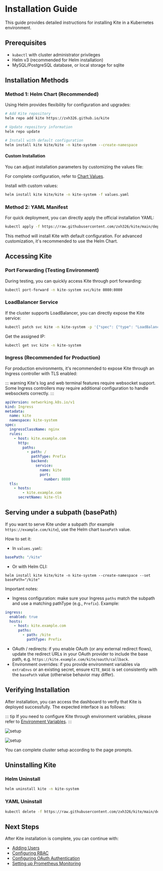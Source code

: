 # Installation Guide

This guide provides detailed instructions for installing Kite in a Kubernetes environment.

## Prerequisites

- `kubectl` with cluster administrator privileges
- Helm v3 (recommended for Helm installation)
- MySQL/PostgreSQL database, or local storage for sqlite

## Installation Methods

### Method 1: Helm Chart (Recommended)

Using Helm provides flexibility for configuration and upgrades:

```bash
# Add Kite repository
helm repo add kite https://zxh326.github.io/kite

# Update repository information
helm repo update

# Install with default configuration
helm install kite kite/kite -n kite-system --create-namespace
```

#### Custom Installation

You can adjust installation parameters by customizing the values file:

For complete configuration, refer to [Chart Values](../config/chart-values).

Install with custom values:

```bash
helm install kite kite/kite -n kite-system -f values.yaml
```

### Method 2: YAML Manifest

For quick deployment, you can directly apply the official installation YAML:

```bash
kubectl apply -f https://raw.githubusercontent.com/zxh326/kite/main/deploy/install.yaml
```

This method will install Kite with default configuration. For advanced customization, it's recommended to use the Helm Chart.

## Accessing Kite

### Port Forwarding (Testing Environment)

During testing, you can quickly access Kite through port forwarding:

```bash
kubectl port-forward -n kite-system svc/kite 8080:8080
```

### LoadBalancer Service

If the cluster supports LoadBalancer, you can directly expose the Kite service:

```bash
kubectl patch svc kite -n kite-system -p '{"spec": {"type": "LoadBalancer"}}'
```

Get the assigned IP:

```bash
kubectl get svc kite -n kite-system
```

### Ingress (Recommended for Production)

For production environments, it's recommended to expose Kite through an Ingress controller with TLS enabled:

::: warning
Kite's log and web terminal features require websocket support.
Some Ingress controllers may require additional configuration to handle websockets correctly.
:::

```yaml
apiVersion: networking.k8s.io/v1
kind: Ingress
metadata:
  name: kite
  namespace: kite-system
spec:
  ingressClassName: nginx
  rules:
    - host: kite.example.com
      http:
        paths:
          - path: /
            pathType: Prefix
            backend:
              service:
                name: kite
                port:
                  number: 8080
  tls:
    - hosts:
        - kite.example.com
      secretName: kite-tls
```

## Serving under a subpath (basePath)

If you want to serve Kite under a subpath (for example `https://example.com/kite`), use the Helm chart `basePath` value.

How to set it:

- In `values.yaml`:

```yaml
basePath: "/kite"
```

- Or with Helm CLI:

```fish
helm install kite kite/kite -n kite-system --create-namespace --set basePath="/kite"
```

Important notes:

- Ingress configuration: make sure your Ingress `paths` match the subpath and use a matching pathType (e.g., `Prefix`). Example:

```yaml
ingress:
  enabled: true
  hosts:
    - host: kite.example.com
      paths:
        - path: /kite
          pathType: Prefix
```

- OAuth / redirects: if you enable OAuth (or any external redirect flows), update the redirect URLs in your OAuth provider to include the base path, e.g. `https://kite.example.com/kite/oauth/callback`.
- Environment overrides: if you provide environment variables via `extraEnvs` or an existing secret, ensure `KITE_BASE` is set consistently with the `basePath` value (otherwise behavior may differ).

## Verifying Installation

After installation, you can access the dashboard to verify that Kite is deployed successfully. The expected interface is as follows:

::: tip
If you need to configure Kite through environment variables, please refer to [Environment Variables](../config/env).
:::

![setup](../screenshots/setup.png)

![setup](../screenshots/setup2.png)

You can complete cluster setup according to the page prompts.

## Uninstalling Kite

### Helm Uninstall

```bash
helm uninstall kite -n kite-system
```

### YAML Uninstall

```bash
kubectl delete -f https://raw.githubusercontent.com/zxh326/kite/main/deploy/install.yaml
```

## Next Steps

After Kite installation is complete, you can continue with:

- [Adding Users](../config/user-management)
- [Configuring RBAC](../config/rbac-config)
- [Configuring OAuth Authentication](../config/oauth-setup)
- [Setting up Prometheus Monitoring](../config/prometheus-setup)
